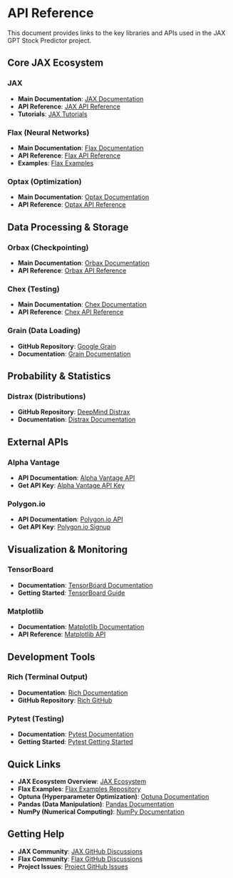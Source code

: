 # API Reference

This document provides links to the key libraries and APIs used in the JAX GPT Stock Predictor project.

## Core JAX Ecosystem

### JAX
- **Main Documentation**: [JAX Documentation](https://jax.readthedocs.io/)
- **API Reference**: [JAX API Reference](https://jax.readthedocs.io/en/latest/api.html)
- **Tutorials**: [JAX Tutorials](https://jax.readthedocs.io/en/latest/tutorials/)

### Flax (Neural Networks)
- **Main Documentation**: [Flax Documentation](https://flax.readthedocs.io/)
- **API Reference**: [Flax API Reference](https://flax.readthedocs.io/en/latest/api_reference/)
- **Examples**: [Flax Examples](https://github.com/google/flax/tree/main/examples)

### Optax (Optimization)
- **Main Documentation**: [Optax Documentation](https://optax.readthedocs.io/)
- **API Reference**: [Optax API Reference](https://optax.readthedocs.io/en/latest/api.html)

## Data Processing & Storage

### Orbax (Checkpointing)
- **Main Documentation**: [Orbax Documentation](https://orbax.readthedocs.io/)
- **API Reference**: [Orbax API Reference](https://orbax.readthedocs.io/en/latest/api/)

### Chex (Testing)
- **Main Documentation**: [Chex Documentation](https://chex.readthedocs.io/)
- **API Reference**: [Chex API Reference](https://chex.readthedocs.io/en/latest/api/)

### Grain (Data Loading)
- **GitHub Repository**: [Google Grain](https://github.com/google/grain)
- **Documentation**: [Grain Documentation](https://grain.readthedocs.io/)

## Probability & Statistics

### Distrax (Distributions)
- **GitHub Repository**: [DeepMind Distrax](https://github.com/google-deepmind/distrax)
- **Documentation**: [Distrax Documentation](https://distrax.readthedocs.io/)

## External APIs

### Alpha Vantage
- **API Documentation**: [Alpha Vantage API](https://www.alphavantage.co/documentation/)
- **Get API Key**: [Alpha Vantage API Key](https://www.alphavantage.co/support/#api-key)

### Polygon.io
- **API Documentation**: [Polygon.io API](https://polygon.io/docs)
- **Get API Key**: [Polygon.io Signup](https://polygon.io/)

## Visualization & Monitoring

### TensorBoard
- **Documentation**: [TensorBoard Documentation](https://www.tensorflow.org/tensorboard)
- **Getting Started**: [TensorBoard Guide](https://www.tensorflow.org/tensorboard/get_started)

### Matplotlib
- **Documentation**: [Matplotlib Documentation](https://matplotlib.org/stable/)
- **API Reference**: [Matplotlib API](https://matplotlib.org/stable/api/index.html)

## Development Tools

### Rich (Terminal Output)
- **Documentation**: [Rich Documentation](https://rich.readthedocs.io/)
- **GitHub Repository**: [Rich GitHub](https://github.com/Textualize/rich)

### Pytest (Testing)
- **Documentation**: [Pytest Documentation](https://docs.pytest.org/)
- **Getting Started**: [Pytest Getting Started](https://docs.pytest.org/en/stable/getting-started.html)

## Quick Links

- **JAX Ecosystem Overview**: [JAX Ecosystem](https://jax.readthedocs.io/en/latest/ecosystem.html)
- **Flax Examples**: [Flax Examples Repository](https://github.com/google/flax/tree/main/examples)
- **Optuna (Hyperparameter Optimization)**: [Optuna Documentation](https://optuna.readthedocs.io/)
- **Pandas (Data Manipulation)**: [Pandas Documentation](https://pandas.pydata.org/docs/)
- **NumPy (Numerical Computing)**: [NumPy Documentation](https://numpy.org/doc/)

## Getting Help

- **JAX Community**: [JAX GitHub Discussions](https://github.com/google/jax/discussions)
- **Flax Community**: [Flax GitHub Discussions](https://github.com/google/flax/discussions)
- **Project Issues**: [Project GitHub Issues](https://github.com/your-username/your-repo/issues)
